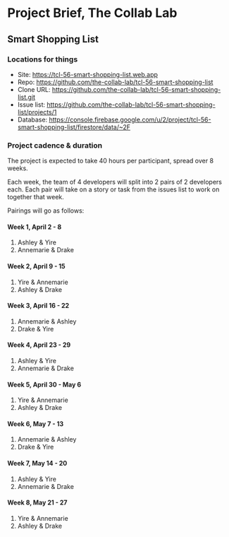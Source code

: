 # Project Brief, The Collab Lab

## Smart Shopping List

### Locations for things

- Site: https://tcl-56-smart-shopping-list.web.app
- Repo: https://github.com/the-collab-lab/tcl-56-smart-shopping-list
- Clone URL: https://github.com/the-collab-lab/tcl-56-smart-shopping-list.git
- Issue list: https://github.com/the-collab-lab/tcl-56-smart-shopping-list/projects/1
- Database: https://console.firebase.google.com/u/2/project/tcl-56-smart-shopping-list/firestore/data/~2F

### Project cadence & duration

The project is expected to take 40 hours per participant, spread over 8 weeks.

Each week, the team of 4 developers will split into 2 pairs of 2 developers each. Each pair will take on a story or task from the issues list to work on together that week.

Pairings will go as follows:

#### Week 1, April 2 - 8

1. Ashley & Yire
2. Annemarie & Drake

#### Week 2, April 9 - 15

1. Yire & Annemarie
2. Ashley & Drake

#### Week 3, April 16 - 22

1. Annemarie & Ashley
2. Drake & Yire

#### Week 4, April 23 - 29

1. Ashley & Yire
2. Annemarie & Drake

#### Week 5, April 30 - May 6

1. Yire & Annemarie
2. Ashley & Drake

#### Week 6, May 7 - 13

1. Annemarie & Ashley
2. Drake & Yire

#### Week 7, May 14 - 20

1. Ashley & Yire
2. Annemarie & Drake

#### Week 8, May 21 - 27

1. Yire & Annemarie
2. Ashley & Drake
